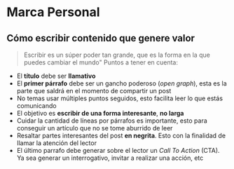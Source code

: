 # Marca Personal

## Cómo escribir contenido que genere valor 
> Escribir es un súper poder tan grande, que es la forma en la que puedes cambiar el mundo"
Puntos a tener en cuenta: 
- El **título** debe ser **llamativo**
- El **primer párrafo** debe ser un gancho poderoso (_open graph_), esta es la parte que saldrá en el momento de compartir un post
- No temas usar múltiples puntos seguidos, esto facilita leer lo que estás comunicando 
- El objetivo es **escribir de una forma interesante**, **no larga**
- Cuidar la cantidad de líneas por párrafos es importante, esto para conseguir un artículo que no se tome aburrido de leer
- Resaltar partes interesantes del post **en negrita**. Esto con la finalidad de llamar la atención del lector
- El último parrafo debe generar sobre el lector un _Call To Action_ (CTA). Ya sea generar un interrogativo, invitar a realizar una 
acción, etc

